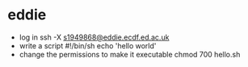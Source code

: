 # eddie
- log in
ssh -X s1949868@eddie.ecdf.ed.ac.uk
- write a script
#!/bin/sh
echo 'hello world'
- change the permissions to make it executable
chmod 700 hello.sh


<!--stackedit_data:
eyJoaXN0b3J5IjpbLTE2NDAwNjg3NzMsLTIxMDgxMDgwNTksLT
IwODg3NDY2MTJdfQ==
-->